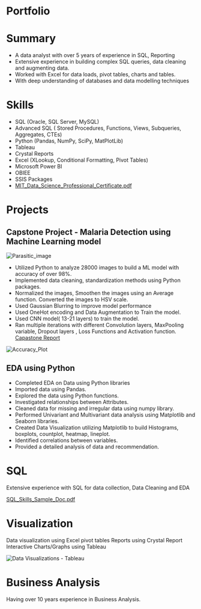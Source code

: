 # Portfolio
# Summary
-	A data analyst with over 5 years of experience in SQL, Reporting
-	Extensive experience in building complex SQL queries, data cleaning and augmenting data.
-	Worked with Excel for data loads, pivot tables, charts and tables.
-	With deep understanding of databases and data modelling techniques

# Skills
* SQL (Oracle, SQL Server, MySQL)
*	Advanced SQL ( Stored Procedures, Functions, Views, Subqueries, Aggregates, CTEs)
*	Python (Pandas, NumPy, SciPy, MatPlotLib)
*	Tableau
*	Crystal Reports
*	Excel (XLookup, Conditional Formatting, Pivot Tables)
*	Microsoft Power BI
*	OBIEE
*	SSIS Packages  
*	[MIT_Data_Science_Professional_Certificate.pdf](https://github.com/user-attachments/files/18304066/MIT_Data_Science_Professional_Certificate.pdf)

# Projects
## Capstone Project - Malaria Detection using Machine Learning model
![Parasitic_image](https://github.com/user-attachments/assets/03ab4689-92f7-43f4-87b3-a28aab754735)

*	Utilized Python to analyze 28000 images to build a ML model with accuracy of over 98%.
*	Implemented data cleaning, standardization methods using Python packages. 
*	Normalized the images, Smoothen the images using an Average function. Converted the images to HSV scale.
*	Used Gaussian Blurring to improve model performance
*	Used OneHot encoding and Data Augmentation to Train the model.
*	Used CNN model( 13-21 layers) to train the model.
*	Ran multiple iterations with different Convolution layers, MaxPooling variable, Dropout layers , Loss Functions and Activation function.
[Capastone Report](https://github.com/sourimva/Portfolio/blob/f1ec7b2ca9767db54551d5fdd1c9551fa856c884/Capstone_Malaria_Detection_DeepLearning_Final_Presentation.pdf)  
  
![Accuracy_Plot](https://github.com/user-attachments/assets/5e70a614-3bb1-4543-9897-4445d5d86ad8)

## EDA using Python
*	Completed EDA on Data using Python libraries
*	Imported data using Pandas.
*	Explored the data using Python functions.
*	Investigated relationships between Attributes. 
*	Cleaned data for missing and irregular data using numpy library.
*	Performed Univariant and Multivariant data analysis using Matplotlib and Seaborn libraries.
*	Created Data Visualization utilizing Matplotlib to build Histograms, boxplots, countplot, heatmap, lineplot.
*	Identified correlations between variables. 
*	Provided a detailed analysis of data and recommendation.


# SQL
Extensive experience with SQL for data collection, Data Cleaning and EDA

[SQL_Skills_Sample_Doc.pdf](https://github.com/user-attachments/files/18321960/SQL_Skills_Sample_Doc.pdf)



# Visualization
Data visualization using Excel pivot tables
Reports using Crystal Report
Interactive Charts/Graphs using Tableau

![Data Visualizations - Tableau](https://public.tableau.com/app/profile/souri.maddipatti2497/vizzes)

# Business Analysis 
Having over 10 years experience in Business Analysis.

